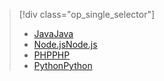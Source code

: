 > [!div class="op_single_selector"]
> * [<span data-ttu-id="1fb6f-101">Java</span><span class="sxs-lookup"><span data-stu-id="1fb6f-101">Java</span></span>](../articles/notification-hubs/notification-hubs-java-push-notification-tutorial.md)
> * [<span data-ttu-id="1fb6f-102">Node.js</span><span class="sxs-lookup"><span data-stu-id="1fb6f-102">Node.js</span></span>](../articles/notification-hubs/notification-hubs-nodejs-push-notification-tutorial.md)
> * [<span data-ttu-id="1fb6f-103">PHP</span><span class="sxs-lookup"><span data-stu-id="1fb6f-103">PHP</span></span>](../articles/notification-hubs/notification-hubs-php-push-notification-tutorial.md)
> * [<span data-ttu-id="1fb6f-104">Python</span><span class="sxs-lookup"><span data-stu-id="1fb6f-104">Python</span></span>](../articles/notification-hubs/notification-hubs-python-push-notification-tutorial.md)
> 
> 

